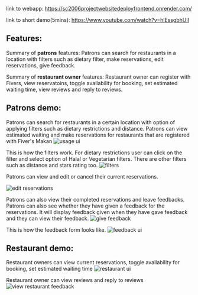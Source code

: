 link to webapp: https://sc2006projectwebsitedeployfrontend.onrender.com/   

link to short demo(5mins): https://www.youtube.com/watch?v=hlEssgbhUlI

## Features: 
Summary of **patrons** features: Patrons can search for restaurants in a location with filters such as dietary filter, make reservations, edit reservations, give feedback.  

Summary of **restaurant owner** features: Restaurant owner can register with Fivers, view reservatoins, toggle availability for booking, set estimated waiting time, view reviews and reply to reviews.


## Patrons demo:
Patrons can search for restaurants in a certain location with option of applying filters such as dietary restrictions and distance. Patrons can view estimated waiting and make reservations for restaurants that are registered with Fiver's Makan
![usage ui](https://github.com/user-attachments/assets/9b498957-8047-4ec5-9c4c-7f812145efad)

This is how the filters work. For dietary restrictions user can click on the filter and select option of Halal or Vegetarian filters. There are other filters such as distance and stars rating too.
![filters](https://github.com/user-attachments/assets/3f62b40e-f0e2-40d4-ac30-e11f07be65f3)


Patrons can view and edit or cancel their current reservations. 

![edit reservations](https://github.com/user-attachments/assets/c679459a-9568-4bdd-86a2-b76f156391f2)


Patrons can also view their completed reservations and leave feedbacks. Patrons can also see whether they have given a feedback for the reservations. It will display feedback given when they have gave feedback and they can view their feedback.
![give feedback](https://github.com/user-attachments/assets/186f5883-8268-4c3b-8e2e-33223c9cf641)

This is how the feedback form looks like.
![feedback ui](https://github.com/user-attachments/assets/d9dfd1c8-5a20-4108-9930-63fa038d72ef)

## Restaurant demo:
Restaurant owners can view current reservations, toggle availability for booking, set estimated waiting time
![restaurant ui](https://github.com/user-attachments/assets/428a79ae-b7fa-4a45-a0ac-148984504f09)

Restaurant owner can view reviews and reply to reviews
![view restaurant feedback](https://github.com/user-attachments/assets/c4a9ec6b-7ac0-49d1-99b1-51cf57adce66)


